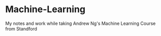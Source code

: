 # Machine-Learning
My notes and work while taking Andrew Ng's Machine Learning Course from Standford
